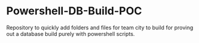 # Powershell-DB-Build-POC

Repository to quickly add folders and files for team city to build for proving out a database build purely with powershell scripts.

